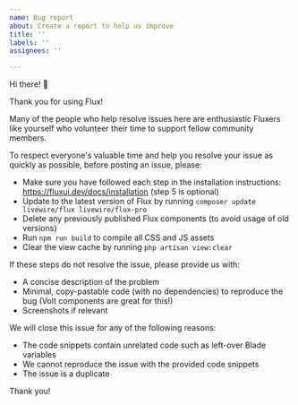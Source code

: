 ```yaml
---
name: Bug report
about: Create a report to help us improve
title: ''
labels: ''
assignees: ''

---
```


Hi there! 👋

Thank you for using Flux!

Many of the people who help resolve issues here are enthusiastic Fluxers like yourself who volunteer their time to support fellow community members.

To respect everyone's valuable time and help you resolve your issue as quickly as possible, before posting an issue, please:

* Make sure you have followed each step in the installation instructions: https://fluxui.dev/docs/installation (step 5 is optional)
* Update to the latest version of Flux by running `composer update livewire/flux livewire/flux-pro`
* Delete any previously published Flux components (to avoid usage of old versions)
* Run `npm run build` to compile all CSS and JS assets
* Clear the view cache by running `php artisan view:clear`

If these steps do not resolve the issue, please provide us with:

* A concise description of the problem
* Minimal, copy-pastable code (with no dependencies) to reproduce the bug (Volt components are great for this!)
* Screenshots if relevant

We will close this issue for any of the following reasons:

* The code snippets contain unrelated code such as left-over Blade variables
* We cannot reproduce the issue with the provided code snippets
* The issue is a duplicate

Thank you!
